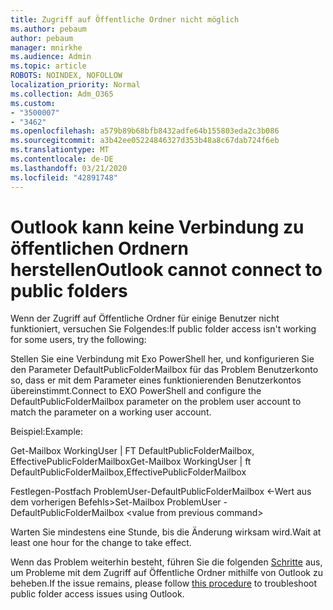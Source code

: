 ```yaml
---
title: Zugriff auf Öffentliche Ordner nicht möglich
ms.author: pebaum
author: pebaum
manager: mnirkhe
ms.audience: Admin
ms.topic: article
ROBOTS: NOINDEX, NOFOLLOW
localization_priority: Normal
ms.collection: Adm_O365
ms.custom:
- "3500007"
- "3462"
ms.openlocfilehash: a579b89b68bfb8432adfe64b155803eda2c3b086
ms.sourcegitcommit: a3b42ee05224846327d353b48a8c67dab724f6eb
ms.translationtype: MT
ms.contentlocale: de-DE
ms.lasthandoff: 03/21/2020
ms.locfileid: "42891748"
---
```

# <a name="outlook-cannot-connect-to-public-folders"></a><span data-ttu-id="e4d60-102">Outlook kann keine Verbindung zu öffentlichen Ordnern herstellen</span><span class="sxs-lookup"><span data-stu-id="e4d60-102">Outlook cannot connect to public folders</span></span>

<span data-ttu-id="e4d60-103">Wenn der Zugriff auf Öffentliche Ordner für einige Benutzer nicht funktioniert, versuchen Sie Folgendes:</span><span class="sxs-lookup"><span data-stu-id="e4d60-103">If public folder access isn't working for some users, try the following:</span></span>

<span data-ttu-id="e4d60-104">Stellen Sie eine Verbindung mit Exo PowerShell her, und konfigurieren Sie den Parameter DefaultPublicFolderMailbox für das Problem Benutzerkonto so, dass er mit dem Parameter eines funktionierenden Benutzerkontos übereinstimmt.</span><span class="sxs-lookup"><span data-stu-id="e4d60-104">Connect to EXO PowerShell and configure the DefaultPublicFolderMailbox parameter on the problem user account to match the parameter on a working user account.</span></span>

<span data-ttu-id="e4d60-105">Beispiel:</span><span class="sxs-lookup"><span data-stu-id="e4d60-105">Example:</span></span>

<span data-ttu-id="e4d60-106">Get-Mailbox WorkingUser | FT DefaultPublicFolderMailbox, EffectivePublicFolderMailbox</span><span class="sxs-lookup"><span data-stu-id="e4d60-106">Get-Mailbox WorkingUser | ft DefaultPublicFolderMailbox,EffectivePublicFolderMailbox</span></span>

<span data-ttu-id="e4d60-107">Festlegen-Postfach ProblemUser-DefaultPublicFolderMailbox \<-Wert aus dem vorherigen Befehls></span><span class="sxs-lookup"><span data-stu-id="e4d60-107">Set-Mailbox ProblemUser -DefaultPublicFolderMailbox \<value from previous command></span></span>

<span data-ttu-id="e4d60-108">Warten Sie mindestens eine Stunde, bis die Änderung wirksam wird.</span><span class="sxs-lookup"><span data-stu-id="e4d60-108">Wait at least one hour for the change to take effect.</span></span>

<span data-ttu-id="e4d60-109">Wenn das Problem weiterhin besteht, führen Sie die folgenden [Schritte](https://aka.ms/pfcte) aus, um Probleme mit dem Zugriff auf Öffentliche Ordner mithilfe von Outlook zu beheben.</span><span class="sxs-lookup"><span data-stu-id="e4d60-109">If the issue remains, please follow [this procedure](https://aka.ms/pfcte) to troubleshoot public folder access issues using Outlook.</span></span>